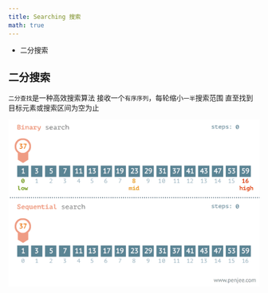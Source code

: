 ```yaml
---
title: Searching 搜索
math: true
---
```


+ 二分搜索





## 二分搜索
`二分查找`是一种高效搜索算法 接收一个`有序序列`，每轮缩小`一半`搜索范围 直至找到目标元素或搜索区间为空为止

[![binarysearch](./binarysearch.gif)](./binarysearch.gif)
